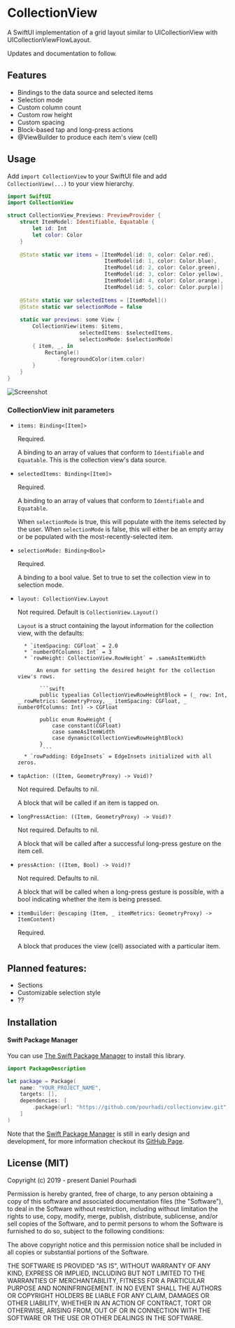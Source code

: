 # CollectionView

A SwiftUI implementation of a grid layout similar to UICollectionView with UICollectionViewFlowLayout.

Updates and documentation to follow.

## Features

* Bindings to the data source and selected items
* Selection mode
* Custom column count
* Custom row height
* Custom spacing
* Block-based tap and long-press actions
* @ViewBuilder to produce each item's view (cell)

## Usage

Add `import CollectionView` to your SwiftUI file and add `CollectionView(...)` to your view hierarchy. 

```swift
import SwiftUI
import CollectionView

struct CollectionView_Previews: PreviewProvider {
    struct ItemModel: Identifiable, Equatable {
        let id: Int
        let color: Color
    }
    
    @State static var items = [ItemModel(id: 0, color: Color.red),
                               ItemModel(id: 1, color: Color.blue),
                               ItemModel(id: 2, color: Color.green),
                               ItemModel(id: 3, color: Color.yellow),
                               ItemModel(id: 4, color: Color.orange),
                               ItemModel(id: 5, color: Color.purple)]
    
    @State static var selectedItems = [ItemModel]()
    @State static var selectionMode = false
    
    static var previews: some View {
        CollectionView(items: $items,
                       selectedItems: $selectedItems,
                       selectionMode: $selectionMode)
        { item, _, in
            Rectangle()
                .foregroundColor(item.color)
        }
    }
}

```
![Screenshot](https://github.com/pourhadi/collectionview/blob/master/screenshot.png?raw=true)

### CollectionView init parameters

 * `items: Binding<[Item]>`

    Required. 

    A binding to an array of values that conform to `Identifiable` and `Equatable`. This is the collection view's data source.

* `selectedItems: Binding<[Item]>`

    Required.

    A binding to an array of values that conform to `Identifiable` and `Equatable`.

    When `selectionMode` is true, this will populate with the items selected by the user. When `selectionMode` is false, this will either be an empty array or be populated with the most-recently-selected item.

* `selectionMode: Binding<Bool>`

    Required.

    A binding to a bool value. Set to true to set the collection view in to selection mode.

* `layout: CollectionView.Layout`

    Not required. Default is `CollectionView.Layout()`
    
    `Layout` is a struct containing the layout information for the collection view, with the defaults:
   
        * `itemSpacing: CGFloat` = 2.0
        * `numberOfColumns: Int` = 3   
        * `rowHeight: CollectionView.RowHeight` = .sameAsItemWidth

            An enum for setting the desired height for the collection view's rows.

             ```swift
             public typealias CollectionViewRowHeightBlock = (_ row: Int, _ rowMetrics: GeometryProxy, _ itemSpacing: CGFloat, _ numberOfColumns: Int) -> CGFloat

             public enum RowHeight {
                 case constant(CGFloat)
                 case sameAsItemWidth
                 case dynamic(CollectionViewRowHeightBlock)
             }
              ```
        * `rowPadding: EdgeInsets` = EdgeInsets initialized with all zeros.

* `tapAction: ((Item, GeometryProxy) -> Void)?`

    Not required. Defaults to nil.

    A block that will be called if an item is tapped on.

* `longPressAction: ((Item, GeometryProxy) -> Void)?`

    Not required. Defaults to nil.

    A block that will be called after a successful long-press gesture on the item cell.
    
* `pressAction: ((Item, Bool) -> Void)?`

    Not required. Defaults to nil.

    A block that will be called when a long-press gesture is possible, with a bool indicating whether the item is being pressed.
    
* `itemBuilder: @escaping (Item, _ itemMetrics: GeometryProxy) -> ItemContent)`

    Required.

    A block that produces the view (cell) associated with a particular item.
    


## Planned features:
* Sections
* Customizable selection style
* ??

## Installation

#### Swift Package Manager
You can use [The Swift Package Manager](https://swift.org/package-manager) to install this library.

```swift
import PackageDescription

let package = Package(
    name: "YOUR_PROJECT_NAME",
    targets: [],
    dependencies: [
        .package(url: "https://github.com/pourhadi/collectionview.git", .branch("master"))    
    ]
)
```

Note that the [Swift Package Manager](https://swift.org/package-manager) is still in early design and development, for more information checkout its [GitHub Page](https://github.com/apple/swift-package-manager).

## License (MIT)

Copyright (c) 2019 - present Daniel Pourhadi

Permission is hereby granted, free of charge, to any person obtaining a copy
of this software and associated documentation files (the "Software"), to deal
in the Software without restriction, including without limitation the rights
to use, copy, modify, merge, publish, distribute, sublicense, and/or sell
copies of the Software, and to permit persons to whom the Software is
furnished to do so, subject to the following conditions:

The above copyright notice and this permission notice shall be included in
all copies or substantial portions of the Software.

THE SOFTWARE IS PROVIDED "AS IS", WITHOUT WARRANTY OF ANY KIND, EXPRESS OR
IMPLIED, INCLUDING BUT NOT LIMITED TO THE WARRANTIES OF MERCHANTABILITY,
FITNESS FOR A PARTICULAR PURPOSE AND NONINFRINGEMENT. IN NO EVENT SHALL THE
AUTHORS OR COPYRIGHT HOLDERS BE LIABLE FOR ANY CLAIM, DAMAGES OR OTHER
LIABILITY, WHETHER IN AN ACTION OF CONTRACT, TORT OR OTHERWISE, ARISING FROM,
OUT OF OR IN CONNECTION WITH THE SOFTWARE OR THE USE OR OTHER DEALINGS IN
THE SOFTWARE.
